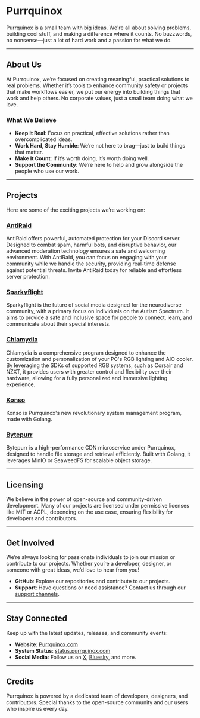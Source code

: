 # Purrquinox
Purrquinox is a small team with big ideas. We're all about solving problems, building cool stuff, and making a difference where it counts. No buzzwords, no nonsense—just a lot of hard work and a passion for what we do.

---

## About Us
At Purrquinox, we’re focused on creating meaningful, practical solutions to real problems. Whether it’s tools to enhance community safety or projects that make workflows easier, we put our energy into building things that work and help others. No corporate values, just a small team doing what we love.

### What We Believe
- **Keep It Real**: Focus on practical, effective solutions rather than overcomplicated ideas.
- **Work Hard, Stay Humble**: We’re not here to brag—just to build things that matter.
- **Make It Count**: If it’s worth doing, it’s worth doing well.
- **Support the Community**: We’re here to help and grow alongside the people who use our work.

---

## Projects
Here are some of the exciting projects we’re working on:

### [AntiRaid](https://github.com/Anti-Raid)
AntiRaid offers powerful, automated protection for your Discord server. Designed to combat spam, harmful bots, and disruptive behavior, our advanced moderation technology ensures a safe and welcoming environment. With AntiRaid, you can focus on engaging with your community while we handle the security, providing real-time defense against potential threats. Invite AntiRaid today for reliable and effortless server protection.

### [Sparkyflight](https://github.com/Sparkyflight)
Sparkyflight is the future of social media designed for the neurodiverse community, with a primary focus on individuals on the Autism Spectrum. It aims to provide a safe and inclusive space for people to connect, learn, and communicate about their special interests.

### [Chlamydia](https://github.com/Purrquinox/Chlamydia)
Chlamydia is a comprehensive program designed to enhance the customization and personalization of your PC's RGB lighting and AIO cooler. By leveraging the SDKs of supported RGB systems, such as Corsair and NZXT, it provides users with greater control and flexibility over their hardware, allowing for a fully personalized and immersive lighting experience.

### [Konso](https://github.com/Purrquinox/Konso)
Konso is Purrquinox's new revolutionary system management program, made with Golang.

### [Bytepurr](https://github.com/Purrquinox/Bytepurr)
Bytepurr is a high-performance CDN microservice under Purrquinox, designed to handle file storage and retrieval efficiently. Built with Golang, it leverages MinIO or SeaweedFS for scalable object storage.

---

## Licensing
We believe in the power of open-source and community-driven development. Many of our projects are licensed under permissive licenses like MIT or AGPL, depending on the use case, ensuring flexibility for developers and contributors.

---

## Get Involved
We’re always looking for passionate individuals to join our mission or contribute to our projects. Whether you’re a developer, designer, or someone with great ideas, we’d love to hear from you!

- **GitHub**: Explore our repositories and contribute to our projects.
- **Support**: Have questions or need assistance? Contact us through our [support channels](https://x.com/@heypurrquinox).

---

## Stay Connected
Keep up with the latest updates, releases, and community events:

- **Website**: [Purrquinox.com](https://purrquinox.com)
- **System Status**: [status.purrquinox.com](https://status.purrquinox.com/)
- **Social Media**: Follow us on [X](https://x.com/@heypurrquinox), [Bluesky](https://bsky.app/profile/purrquinox.com), and more.

---

## Credits
Purrquinox is powered by a dedicated team of developers, designers, and contributors. Special thanks to the open-source community and our users who inspire us every day.
